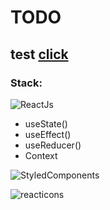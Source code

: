 # TODO 
## test [click](https://salty-refuge-71335.herokuapp.com/)

### Stack:
![ReactJs](https://img.shields.io/badge/-ReactJS-090909?style=for-the-badge&logo=React)
- useState()
- useEffect()
- useReducer()
- Context

![StyledComponents](https://img.shields.io/badge/-StyledComponents-090909?style=for-the-badge&logo=StyledComponents)

![reacticons](https://img.shields.io/badge/-reacticons-090909?style=for-the-badge&logo=reacticons)
